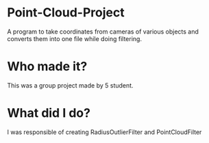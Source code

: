 # Point-Cloud-Project
A program to take coordinates from cameras of various objects and converts them into one file while doing filtering.

# Who made it?
This was a group project made by 5 student.

# What did I do?
I was responsible of creating RadiusOutlierFilter and PointCloudFilter
